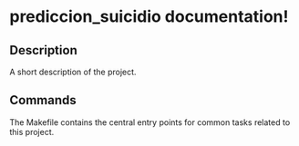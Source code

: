 # prediccion_suicidio documentation!

## Description

A short description of the project.

## Commands

The Makefile contains the central entry points for common tasks related to this project.

